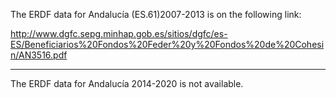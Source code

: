The ERDF data for Andalucía (ES.61)2007-2013 is on the following link:

http://www.dgfc.sepg.minhap.gob.es/sitios/dgfc/es-ES/Beneficiarios%20Fondos%20Feder%20y%20Fondos%20de%20Cohesin/AN3516.pdf

---

The ERDF data for Andalucía 2014-2020 is not available.
